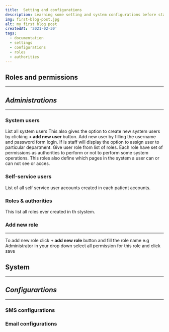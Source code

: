 ```yaml
---
title:  Setting and configurations
description: Learning some setting and system configurations before start working with Ospic HMS
img: first-blog-post.jpg
alt: my first blog post
createdAt: '2021-02-30'
tags:
  - documentation
  - settings
  - configurations
  - roles
  - authorities
---
```


 ## Roles and permissions 
---
##  <strong>_Administrations_</strong>
---
  ### System users 
List all system users
<c-image src="users.png" alt="System users lits"></c-image>
This also gives the option to create new system users by clicking <strong  class="button"> + add new user </strong> button. Add new user by filling the username and password form login. If is staff will display the option to assign user to particular department. Give user role from list of roles. Each role have set of permissions as authorities to perform or not to perform some system operations.  This roles also define which pages in the system a user can or can not see or acces.
### Self-service users
List of all self service user accounts created in each patient accounts. <c-image src="selfservice-users.png" alt="Self-service users list"></c-image>

### Roles & authorities
This list all roles ever created in th stystem. <c-image src="roles.png" alt="System roles list"></c-image>
### Add new role
--- 
To add new role click <strong class="button">+ add new role</strong> button and fill the role name e.g Administrator in your drop down select all permission for this role and click save <c-image src="createrole.png" alt="Create new role"></c-image>

## System 
---
##  <strong>_Configurartions_</strong>
---
### SMS configurations
### Email configurations

